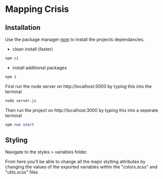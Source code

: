 # Mapping Crisis

## Installation

Use the package manager [npm](https://www.npmjs.com/) to install the projects dependancies.

- clean install (faster)

```powershell
npm ci
```
- install additional packages

```powershell
npm i
```

First run the node server on http://localhost:5000 by 
typing this into the terminal

```powershell
node server.js
```

Then run the project on http://localhost:3000 by 
typing this into a seperate terminal

```powershell
npm run start
```

## Styling 

Navigate to the styles > variables folder.

From here you'll be able to change all the major stytling attributes by changing the values of
the exported variables within the "colors.scss" and "utils.scss" files